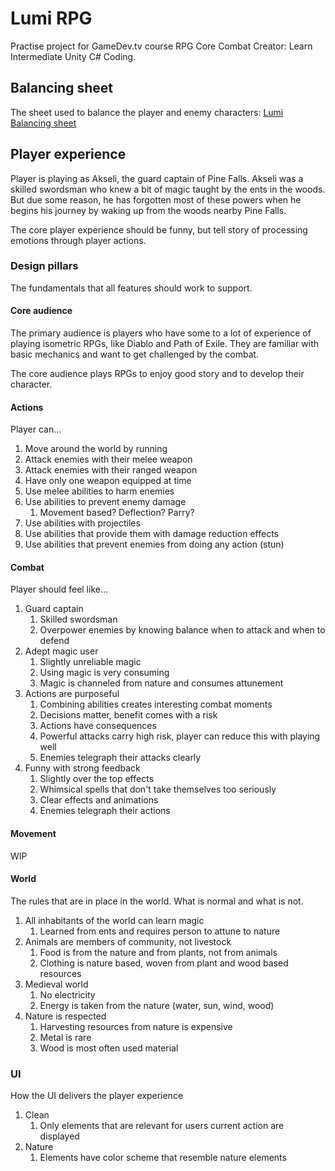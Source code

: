 # Lumi RPG
Practise project for GameDev.tv course RPG Core Combat Creator: Learn Intermediate Unity C# Coding.

## Balancing sheet
The sheet used to balance the player and enemy characters: [Lumi Balancing sheet](https://docs.google.com/spreadsheets/d/1XbHs-ho-ysb7dOO_xVHGT8jfR7gpk9tIH8WVWBeLwOQ/edit?usp=sharing)

## Player experience
Player is playing as Akseli, the guard captain of Pine Falls. Akseli was a skilled swordsman who knew a bit of magic taught by the ents in the woods. But due some reason, he has forgotten most of these powers when he begins his journey by waking up from the woods nearby Pine Falls.

The core player experience should be funny, but tell story of processing emotions through player actions.

### Design pillars
The fundamentals that all features should work to support.

#### Core audience
The primary audience is players who have some to a lot of experience of playing isometric RPGs, like Diablo and Path of Exile. They are familiar with basic mechanics and want to get challenged by the combat.

The core audience plays RPGs to enjoy good story and to develop their character.

#### Actions
Player can...
1. Move around the world by running
2. Attack enemies with their melee weapon
3. Attack enemies with their ranged weapon
4. Have only one weapon equipped at time
5. Use melee abilities to harm enemies
6. Use abilities to prevent enemy damage
   1. Movement based? Deflection? Parry?
7. Use abilities with projectiles
8. Use abilities that provide them with damage reduction effects
9.  Use abilities that prevent enemies from doing any action (stun)

#### Combat
Player should feel like...
1. Guard captain
   1. Skilled swordsman
   2. Overpower enemies by knowing balance when to attack and when to defend
2. Adept magic user
   1. Slightly unreliable magic
   2. Using magic is very consuming
   3. Magic is channeled from nature and consumes attunement
3. Actions are purposeful
   1. Combining abilities creates interesting combat moments
   2. Decisions matter, benefit comes with a risk
   3. Actions have consequences
   4. Powerful attacks carry high risk, player can reduce this with playing well
   5. Enemies telegraph their attacks clearly
4. Funny with strong feedback
   1. Slightly over the top effects
   2. Whimsical spells that don't take themselves too seriously
   3. Clear effects and animations
   4. Enemies telegraph their actions

#### Movement
WIP

#### World
The rules that are in place in the world. What is normal and what is not.
1. All inhabitants of the world can learn magic
   1. Learned from ents and requires person to attune to nature
2. Animals are members of community, not livestock
   1. Food is from the nature and from plants, not from animals
   2. Clothing is nature based, woven from plant and wood based resources
3. Medieval world
   1. No electricity
   2. Energy is taken from the nature (water, sun, wind, wood)
4. Nature is respected
   1. Harvesting resources from nature is expensive
   2. Metal is rare
   3. Wood is most often used material

### UI
How the UI delivers the player experience
1. Clean
   1. Only elements that are relevant for users current action are displayed
2. Nature
   1. Elements have color scheme that resemble nature elements